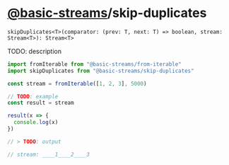 # [@basic-streams](https://github.com/rpominov/basic-streams)/skip-duplicates

<!-- doc -->

`skipDuplicates<T>(comparator: (prev: T, next: T) => boolean, stream: Stream<T>): Stream<T>`

TODO: description

```js
import fromIterable from "@basic-streams/from-iterable"
import skipDuplicates from "@basic-streams/skip-duplicates"

const stream = fromIterable([1, 2, 3], 5000)

// TODO: example
const result = stream

result(x => {
  console.log(x)
})

// > TODO: output

// stream: ____1____2____3
```

<!-- docstop -->

